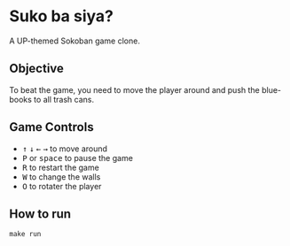 # Suko ba siya?

A UP-themed Sokoban game clone.

## Objective

To beat the game, you need to move the player around and push the blue-books to all trash cans.

## Game Controls

* <kbd>↑</kbd> <kbd>↓</kbd> <kbd>←</kbd> <kbd>→</kbd> to move around
* <kbd>P</kbd> or <kbd>space</kbd> to pause the game
* <kbd>R</kbd> to restart the game
* <kbd>W</kbd> to change the walls
* <kbd>O</kbd> to rotater the player

## How to run

`make run`